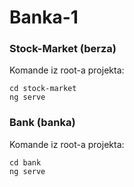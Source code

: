 # Banka-1


### Stock-Market (berza)
Komande iz root-a projekta:
```
cd stock-market
ng serve
```


### Bank (banka)
Komande iz root-a projekta:
```
cd bank
ng serve
```